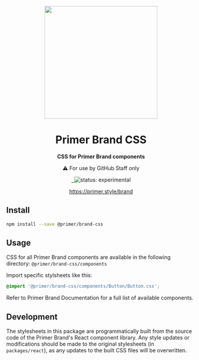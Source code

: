 <p align="center">
  <img width="300px" src="https://user-images.githubusercontent.com/4608155/127241386-f11da52d-00d9-4366-b01c-6f4c1ebcf7f2.png">
</p>

<h1 align="center">Primer Brand CSS</h1>

<p align="center"><strong>CSS for Primer Brand components</strong>
</p>

<p align="center">⚠️ For use by GitHub Staff only</p>

<p align="center">
<a aria-label="npm package" href="https://www.npmjs.com/package/@primer/react-brand">
    <img alt="" src="https://img.shields.io/npm/v/@primer/react-brand.svg">
  </a>
  <a aria-label="build status" href="https://github.com/primer/brand/actions/workflows/ci.yml">
    <img alt="" src="https://github.com/primer/brand/actions/workflows/ci.yml/badge.svg">
  </a>
  <img src="https://img.shields.io/badge/status-experimental-red" alt="status: experimental">
</p>

<p align="center">
    <a href="https://primer.github.io/brand/" target="_blank">https://primer.style/brand</a>
</p>

## Install

```sh
npm install --save @primer/brand-css
```

## Usage

CSS for all Primer Brand components are available in the following directory: `@primer/brand-css/components`

Import specific stylsheets like this:

```scss
@import '@primer/brand-css/components/Button/Button.css';
```

Refer to Primer Brand Documentation for a full list of available components.

## Development

The stylesheets in this package are programmatically built from the source code of the Primer Brand's React component library. Any style updates or modifications should be made to the original stylesheets (in `packages/react`), as any updates to the built CSS files will be overwritten.
